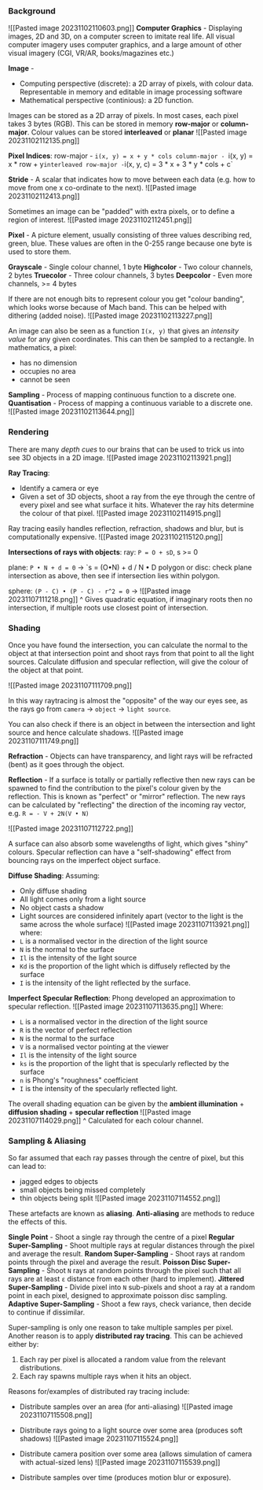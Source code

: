 ### Background
![[Pasted image 20231102110603.png]]
**Computer Graphics** - Displaying images, 2D and 3D, on a computer screen to imitate real life.
All visual computer imagery uses computer graphics, and a large amount of other visual imagery (CGI, VR/AR, books/magazines etc.)

**Image** -
- Computing perspective (discrete): a 2D array of pixels, with colour data. Representable in memory and editable in image processing software
- Mathematical perspective (continious): a 2D function.

Images can be stored as a 2D array of pixels. In most cases, each pixel takes 3 bytes (RGB). This can be stored in memory **row-major** or **column-major**. 
Colour values can be stored **interleaved** or **planar**
![[Pasted image 20231102112135.png]]

**Pixel Indices**:
row-major - `i(x, y) = x + y * cols
column-major - `i(x, y) = x * row + y`
interleaved row-major - `i(x, y, c) = 3 * x + 3 * y * cols + c`

**Stride** - A scalar that indicates how to move between each data (e.g. how to move from one x co-ordinate to the next).
![[Pasted image 20231102112413.png]]

Sometimes an image can be "padded" with extra pixels, or to define a region of interest.
![[Pasted image 20231102112451.png]]

**Pixel** - A picture element, usually consisting of three values describing red, green, blue.
These values are often in the 0-255 range because one byte is used to store them.

**Grayscale** - Single colour channel, 1 byte
**Highcolor** - Two colour channels, 2 bytes
**Truecolor** - Three colour channels, 3 bytes
**Deepcolor** - Even more channels, >= 4 bytes

If there are not enough bits to represent colour you get "colour banding", which looks worse because of Mach band. This can be helped with dithering (added noise).
![[Pasted image 20231102113227.png]]

An image can also be seen as a function `I(x, y)` that gives an *intensity value* for any given coordinates. This can then be sampled to a rectangle.
In mathematics, a pixel:
- has no dimension
- occupies no area
- cannot be seen

**Sampling** - Process of mapping continuous function to a discrete one.
**Quantisation** - Process of mapping a continuous variable to a discrete one.
![[Pasted image 20231102113644.png]]

### Rendering
There are many *depth cues* to our brains that can be used to trick us into see 3D objects in a 2D image.
![[Pasted image 20231102113921.png]]

**Ray Tracing**:
- Identify a camera or eye
- Given a set of 3D objects, shoot a ray from the eye through the centre of every pixel and see what surface it hits. Whatever the ray hits determine the colour of that pixel.
	![[Pasted image 20231102114915.png]]

Ray tracing easily handles reflection, refraction, shadows and blur, but is computationally expensive.
![[Pasted image 20231102115120.png]]

**Intersections of rays with objects**:
ray: `P = O + sD`, s >= 0

plane: `P • N + d = 0`
-> 
`s = (O•N) + d / N • D 
polygon or disc: check plane intersection as above, then see if intersection lies within polygon.

sphere: `(P - C) • (P - C) - r^2 = 0`
->
![[Pasted image 20231107111218.png]]
^ Gives quadratic equation, if imaginary roots then no intersection, if multiple roots use closest point of intersection.
### Shading
Once you have found the intersection, you can calculate the normal to the object at that intersection point and shoot rays from that point to all the light sources. Calculate diffusion and specular reflection, will give the colour of the object at that point.

![[Pasted image 20231107111709.png]]

In this way raytracing is almost the "opposite" of the way our eyes see, as the rays go from `camera` -> `object` -> `light source`.

You can also check if there is an object in between the intersection and light source and hence calculate shadows.
![[Pasted image 20231107111749.png]]

**Refraction** - Objects can have transparency, and light rays will be refracted (bent) as it goes through the object. 

**Reflection** - If a surface is totally or partially reflective then new rays can be spawned to find the contribution to the pixel's colour given by the reflection. This is known as "perfect" or "mirror" reflection.
The new rays can be calculated by "reflecting" the direction of the incoming ray vector, e.g. 
`R = - V + 2N(V • N)` 

![[Pasted image 20231107112722.png]]

A surface can also absorb some wavelengths of light, which gives "shiny" colours. Specular reflection can have a "self-shadowing" effect from bouncing rays on the imperfect object surface.

**Diffuse Shading**:
Assuming:
- Only diffuse shading
- All light comes only from a light source
- No object casts a shadow
- Light sources are considered infinitely apart (vector to the light is the same across the whole surface)
![[Pasted image 20231107113921.png]]
where:
- `L` is a normalised vector in the direction of the light source
- `N` is the normal to the surface
- `Il` is the intensity of the light source
- `Kd` is the proportion of the light which is diffusely reflected by the surface
- `I` is the intensity of the light reflected by the surface.

**Imperfect Specular Reflection**:
Phong developed an approximation to specular reflection.
![[Pasted image 20231107113635.png]]
Where:
- `L` is a normalised vector in the direction of the light source
- `R` is the vector of perfect reflection
- `N` is the normal to the surface
- `V` is a normalised vector pointing at the viewer
- `Il` is the intensity of the light source
- `ks` is the proportion of the light that is specularly reflected by the surface
- `n` is Phong's "roughness" coefficient
- `I` is the intensity of the specularly reflected light.

The overall shading equation can be given by the 
**ambient illumination** + **diffusion shading** + **specular reflection**
![[Pasted image 20231107114029.png]]
^ Calculated for each colour channel.
### Sampling & Aliasing
So far assumed that each ray passes through the centre of pixel, but this can lead to:
- jagged edges to objects
- small objects being missed completely
- thin objects being split
![[Pasted image 20231107114552.png]]

These artefacts are known as **aliasing**. **Anti-aliasing** are methods to reduce the effects of this.

**Single Point** - Shoot a single ray through the centre of a pixel
**Regular Super-Sampling** - Shoot multiple rays at regular distances through the pixel and average the result.
**Random Super-Sampling** - Shoot rays at random points through the pixel and average the result.
**Poisson Disc Super-Sampling** - Shoot `N` rays at random points through the pixel such that all rays are at least `ε` distance from each other (hard to implement).
**Jittered Super-Sampling** - Divide pixel into `N` sub-pixels and shoot a ray at a random point in each pixel, designed to approximate poisson disc sampling.
**Adaptive Super-Sampling** - Shoot a few rays, check variance, then decide to continue if dissimilar.

Super-sampling is only one reason to take multiple samples per pixel. Another reason is to apply **distributed ray tracing**. This can be achieved either by:
1. Each ray per pixel is allocated a random value from the relevant distributions.
2. Each ray spawns multiple rays when it hits an object. 

Reasons for/examples of distributed ray tracing include:
- Distribute samples over an area (for anti-aliasing)
	![[Pasted image 20231107115508.png]]
	
- Distribute rays going to a light source over some area (produces soft shadows)
	![[Pasted image 20231107115524.png]]

- Distribute camera position over some area (allows simulation of camera with actual-sized lens)
	![[Pasted image 20231107115539.png]]

- Distribute samples over time (produces motion blur or exposure).